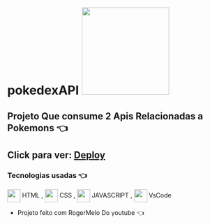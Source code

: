 # pokedexAPI  <img width="200" heigth="250" src="https://c.tenor.com/70U9gr6CUB4AAAAC/pikachu-pokemon.gif">
## Projeto Que consume 2 Apis Relacionadas a Pokemons 👈

## Click para ver: <a href='https://joaogabrielz.github.io/pokedexAPI'>Deploy</a> 

### Tecnologias usadas 👈 
<img align="center" height="30" width="30" src="https://cdn.jsdelivr.net/gh/devicons/devicon/icons/html5/html5-original.svg"> HTML , 
<img align="center" height="30" width="30" src="https://cdn.jsdelivr.net/gh/devicons/devicon/icons/css3/css3-original.svg"> CSS , 
<img align="center" height="30" width="30" src="https://cdn.jsdelivr.net/gh/devicons/devicon/icons/javascript/javascript-original.svg">
JAVASCRIPT , <img align="center" height="30" width="30" src="https://cdn.jsdelivr.net/gh/devicons/devicon/icons/vscode/vscode-original.svg"> 
VsCode 
- Projeto feito com RogerMelo Do youtube 👈
